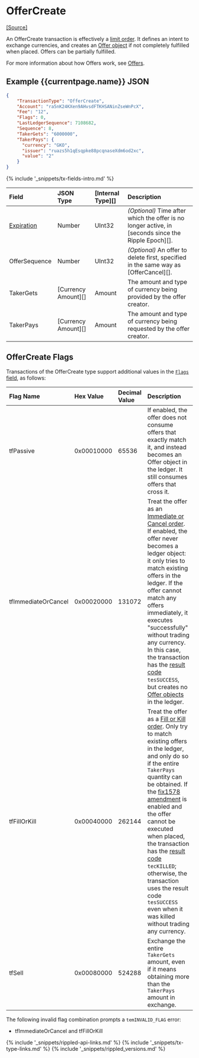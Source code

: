 # OfferCreate

[[Source]<br>](https://github.com/ripple/rippled/blob/master/src/ripple/app/tx/impl/CreateOffer.cpp "Source")

An OfferCreate transaction is effectively a [limit order](http://en.wikipedia.org/wiki/limit_order). It defines an intent to exchange currencies, and creates an [Offer object](offer.html) if not completely fulfilled when placed. Offers can be partially fulfilled.

For more information about how Offers work, see [Offers](offers.html).

## Example {{currentpage.name}} JSON

```json
{
    "TransactionType": "OfferCreate",
    "Account": "ra5nK24KXen9AHvsdFTKHSANinZseWnPcX",
    "Fee": "12",
    "Flags": 0,
    "LastLedgerSequence": 7108682,
    "Sequence": 8,
    "TakerGets": "6000000",
    "TakerPays": {
      "currency": "GKO",
      "issuer": "ruazs5h1qEsqpke88pcqnaseXdm6od2xc",
      "value": "2"
    }
}
```

{% include '_snippets/tx-fields-intro.md' %}
<!--{# fix md highlighting_ #}-->


| Field          | JSON Type           | [Internal Type][] | Description       |
|:---------------|:--------------------|:------------------|:------------------|
| [Expiration][] | Number              | UInt32            | _(Optional)_ Time after which the offer is no longer active, in [seconds since the Ripple Epoch][]. |
| OfferSequence  | Number              | UInt32            | _(Optional)_ An offer to delete first, specified in the same way as [OfferCancel][]. |
| TakerGets      | [Currency Amount][] | Amount            | The amount and type of currency being provided by the offer creator. |
| TakerPays      | [Currency Amount][] | Amount            | The amount and type of currency being requested by the offer creator. |

[Expiration]: offers.html#offer-expiration

## OfferCreate Flags

Transactions of the OfferCreate type support additional values in the [`Flags` field](transaction-common-fields.html#flags-field), as follows:

| Flag Name           | Hex Value  | Decimal Value | Description               |
|:--------------------|:-----------|:--------------|:--------------------------|
| tfPassive           | 0x00010000 | 65536         | If enabled, the offer does not consume offers that exactly match it, and instead becomes an Offer object in the ledger. It still consumes offers that cross it. |
| tfImmediateOrCancel | 0x00020000 | 131072        | Treat the offer as an [Immediate or Cancel order](http://en.wikipedia.org/wiki/Immediate_or_cancel). If enabled, the offer never becomes a ledger object: it only tries to match existing offers in the ledger. If the offer cannot match any offers immediately, it executes "successfully" without trading any currency. In this case, the transaction has the [result code](transaction-results.html) `tesSUCCESS`, but creates no [Offer objects](offer.html) in the ledger. |
| tfFillOrKill        | 0x00040000 | 262144        | Treat the offer as a [Fill or Kill order](http://en.wikipedia.org/wiki/Fill_or_kill). Only try to match existing offers in the ledger, and only do so if the entire `TakerPays` quantity can be obtained. If the [fix1578 amendment](known-amendments.html#fix1578) is enabled and the offer cannot be executed when placed, the transaction has the [result code](transaction-results.html) `tecKILLED`; otherwise, the transaction uses the result code `tesSUCCESS` even when it was killed without trading any currency. |
| tfSell              | 0x00080000 | 524288        | Exchange the entire `TakerGets` amount, even if it means obtaining more than the `TakerPays` amount in exchange. |

The following invalid flag combination prompts a `temINVALID_FLAG` error:

* tfImmediateOrCancel and tfFillOrKill







<!--{# common link defs #}-->
{% include '_snippets/rippled-api-links.md' %}
{% include '_snippets/tx-type-links.md' %}
{% include '_snippets/rippled_versions.md' %}
